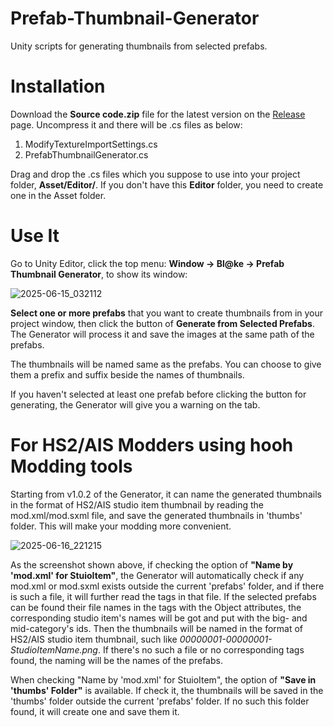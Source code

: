 # Prefab-Thumbnail-Generator
Unity scripts for generating thumbnails from selected prefabs.

# Installation
Download the **Source code.zip** file for the latest version on the [Release](https://github.com/Blatke/Prefab-Thumbnail-Generator/releases) page. Uncompress it and there will be .cs files as below:
1. ModifyTextureImportSettings.cs
2. PrefabThumbnailGenerator.cs

Drag and drop the .cs files which you suppose to use into your project folder, **Asset/Editor/**. If you don't have this **Editor** folder, you need to create one in the Asset folder.

# Use It
Go to Unity Editor, click the top menu: **Window -> Bl@ke -> Prefab Thumbnail Generator**, to show its window:

![2025-06-15_032112](https://github.com/user-attachments/assets/d4f9b6c0-a9d3-429d-ab0c-4a0bd5e02da3)

**Select one or more prefabs** that you want to create thumbnails from in your project window, then click the button of **Generate from Selected Prefabs**. The Generator will process it and save the images at the same path of the prefabs. 

The thumbnails will be named same as the prefabs. You can choose to give them a prefix and suffix beside the names of thumbnails.

If you haven't selected at least one prefab before clicking the button for generating, the Generator will give you a warning on the tab.

# For HS2/AIS Modders using hooh Modding tools
Starting from v1.0.2 of the Generator, it can name the generated thumbnails in the format of HS2/AIS studio item thumbnail by reading the mod.xml/mod.sxml file, and save the generated thumbnails in 'thumbs' folder. This will make your modding more convenient.

![2025-06-16_221215](https://github.com/user-attachments/assets/e58d57e2-9b3d-4c73-a079-ae73baac03d7)

As the screenshot shown above, if checking the option of **"Name by 'mod.xml' for StuioItem"**, the Generator will automatically check if any mod.xml or mod.sxml exists outside the current 'prefabs' folder, and if there is such a file, it will further read the tags in that file. If the selected prefabs can be found their file names in the tags with the Object attributes, the corresponding studio item's names will be got and put with the big- and mid-category's ids. Then the thumbnails will be named in the format of HS2/AIS studio item thumbnail, such like _00000001-00000001-StudioItemName.png_. If there's no such a file or no corresponding tags found, the naming will be the names of the prefabs.

When checking "Name by 'mod.xml' for StuioItem", the option of **"Save in 'thumbs' Folder"** is available. If check it, the thumbnails will be saved in the 'thumbs' folder outside the current 'prefabs' folder. If no such this folder found, it will create one and save them it.
